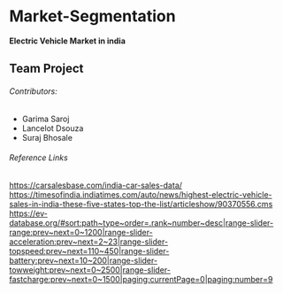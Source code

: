 # Market-Segmentation 
**Electric Vehicle Market in india**
## Team Project  
###### Contributors:  
- Garima Saroj
- Lancelot Dsouza
- Suraj Bhosale  
###### Reference Links   

https://carsalesbase.com/india-car-sales-data/   
https://timesofindia.indiatimes.com/auto/news/highest-electric-vehicle-sales-in-india-these-five-states-top-the-list/articleshow/90370556.cms   
https://ev-database.org/#sort:path~type~order=.rank~number~desc|range-slider-range:prev~next=0~1200|range-slider-acceleration:prev~next=2~23|range-slider-topspeed:prev~next=110~450|range-slider-battery:prev~next=10~200|range-slider-towweight:prev~next=0~2500|range-slider-fastcharge:prev~next=0~1500|paging:currentPage=0|paging:number=9 
